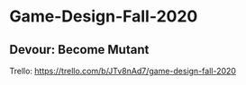 # Game-Design-Fall-2020
## Devour: Become Mutant

Trello: https://trello.com/b/JTv8nAd7/game-design-fall-2020
